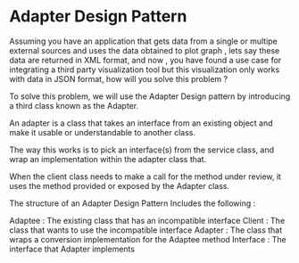 # Adapter Design Pattern  

Assuming you have an application that gets data from a single or multipe external sources and 
uses the data obtained to plot graph , lets say these data are returned in XML format, and 
now , you have found a use case for integrating a third party visualization tool but this 
visualization only works with data in JSON format, how will you solve this problem ? 

To solve this problem, we will use the Adapter Design pattern by introducing a third class 
known as the Adapter. 


An adapter is a class that takes an interface from an existing object and make it 
usable or understandable to another class.
 
The way this works is to pick an interface(s) from the service class, and wrap an implementation 
within the adapter class that. 

When the client class needs to make a call for the method under review, it uses the method provided 
or exposed by the Adapter class. 

The structure of an Adapter Design Pattern Includes the following :

Adaptee : The existing class that has an incompatible interface 
Client : The class that wants to use the incompatible interface 
Adapter : The class that wraps a conversion implementation for the Adaptee method 
Interface : The interface that Adapter implements 